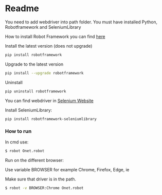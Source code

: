 # Readme

You need to add webdriver into path folder.
You must have installed Python, Robotframework and SeleniumLibrary

How to install Robot Framework you can find [here](https://github.com/robotframework/robotframework/blob/master/INSTALL.rst#using-pip)

Install the latest version (does not upgrade)
```sh
pip install robotframework
```

Upgrade to the latest version

```sh
pip install --upgrade robotframework
```

Uninstall

```sh
pip uninstall robotframework
```
You can find webdriver in [Selenium Website](https://www.seleniumhq.org/)

Install SeleniumLibrary:

```sh
pip install robotframework-seleniumlibrary
```

### How to run

In cmd use:

```sh
$ robot Onet.robot

```
Run on the different browser:

Use variable BROWSER for example Chrome, Firefox, Edge, ie

Make sure that driver is in the path.

```sh
$ robot -v BROWSER:Chrome Onet.robot
```
